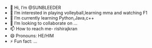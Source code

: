 - 👋 Hi, I’m @SUNBLEEDER
- 👀 I’m interested in playing volleyball,learning mma and watching F1
- 🌱 I’m currently learning Python,Java,c++
- 💞️ I’m looking to collaborate on ...
- 📫 How to reach me- rishirajkran
- 😄 Pronouns: HE/HIM
- ⚡ Fun fact: ...

<!---
SUNBLEEDER/SUNBLEEDER is a ✨ special ✨ repository because its `README.md` (this file) appears on your GitHub profile.
You can click the Preview link to take a look at your changes.
--->

